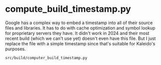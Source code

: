 # compute_build_timestamp.py

Google has a complex way to embed a timestamp into all of their source files and libraries. It has to do with cache optimization and symbol lookup for proprietary servers they have. It didn't work in 2024 and their most recent build (which we can't use yet) doesn't even have this file. But I just replace the file with a simple timestamp since that's suitable for Kaleido's purposes.

`src/build/computer_build_timestamp.py`

